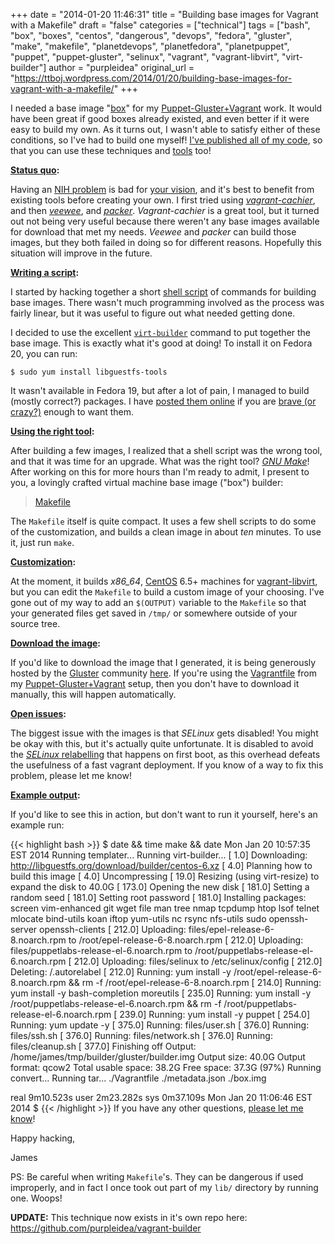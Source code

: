 +++
date = "2014-01-20 11:46:31"
title = "Building base images for Vagrant with a Makefile"
draft = "false"
categories = ["technical"]
tags = ["bash", "box", "boxes", "centos", "dangerous", "devops", "fedora", "gluster", "make", "makefile", "planetdevops", "planetfedora", "planetpuppet", "puppet", "puppet-gluster", "selinux", "vagrant", "vagrant-libvirt", "virt-builder"]
author = "purpleidea"
original_url = "https://ttboj.wordpress.com/2014/01/20/building-base-images-for-vagrant-with-a-makefile/"
+++

I needed a base image "<a href="https://docs.vagrantup.com/v2/boxes.html">box</a>" for my <a title="Automatically deploying GlusterFS with Puppet-Gluster + Vagrant!" href="/blog/automatically-deploying-glusterfs-with-puppet-gluster-vagrant/">Puppet-Gluster+Vagrant</a> work. It would have been great if good boxes already existed, and even better if it were easy to build my own. As it turns out, I wasn't able to satisfy either of these conditions, so I've had to build one myself! <a href="https://github.com/purpleidea/puppet-gluster/blob/master/builder/README">I've published all of my code</a>, so that you can use these techniques and <a href="https://github.com/purpleidea/puppet-gluster/blob/master/builder/Makefile">tools</a> too!

<strong><span style="text-decoration:underline;">Status quo</span>:</strong>

Having an <a href="https://en.wikipedia.org/wiki/Not_Invented_Here">NIH problem</a> is bad for <a href="https://en.wikipedia.org/wiki/Standing_on_the_shoulders_of_giants">your vision</a>, and it's best to benefit from existing tools before creating your own. I first tried using <em><a href="https://github.com/fgrehm/vagrant-cachier">vagrant-cachier</a></em>, and then <em><a href="https://github.com/jedi4ever/veewee">veewee</a></em>, and <em><a href="https://github.com/mitchellh/packer">packer</a></em>. <em>Vagrant-cachier</em> is a great tool, but it turned out not being very useful because there weren't any base images available for download that met my needs. <em>Veewee</em> and <em>packer</em> can build those images, but they both failed in doing so for different reasons. Hopefully this situation will improve in the future.

<strong><span style="text-decoration:underline;">Writing a script</span>:</strong>

I started by hacking together a short <a href="https://www.gnu.org/software/bash/manual/bash.html">shell script</a> of commands for building base images. There wasn't much programming involved as the process was fairly linear, but it was useful to figure out what needed getting done.

I decided to use the excellent <a href="http://libguestfs.org/virt-builder.1.html"><code>virt-builder</code></a> command to put together the base image. This is exactly what it's good at doing! To install it on Fedora 20, you can run:
```
$ sudo yum install libguestfs-tools
```
It wasn't available in Fedora 19, but after a lot of pain, I managed to build (mostly correct?) packages. I have <a href="https://dl.fedoraproject.org/pub/alt/purpleidea/virt-builder/f19/rpm/">posted them online</a> if you are <a href="https://dl.fedoraproject.org/pub/alt/purpleidea/virt-builder/f19/rpm/README">brave (or crazy?)</a> enough to want them.

<strong><span style="text-decoration:underline;">Using the right tool</span>:</strong>

After building a few images, I realized that a shell script was the wrong tool, and that it was time for an upgrade. What was the right tool? <a href="https://www.gnu.org/software/make/manual/make.html"><em>GNU Make</em></a>! After working on this for more hours than I'm ready to admit, I present to you, a lovingly crafted virtual machine base image ("box") builder:
<blockquote><a href="https://github.com/purpleidea/puppet-gluster/blob/master/builder/Makefile">Makefile</a></blockquote>
The <code>Makefile</code> itself is quite compact. It uses a few shell scripts to do some of the customization, and builds a clean image in about <em>ten</em> minutes. To use it, just run <code>make</code>.

<strong><span style="text-decoration:underline;">Customization</span>:</strong>

At the moment, it builds <em>x86_64</em>, <a href="https://en.wikipedia.org/wiki/CentOS">CentOS</a> 6.5+ machines for <a href="https://github.com/pradels/vagrant-libvirt/">vagrant-libvirt</a>, but you can edit the <code>Makefile</code> to build a custom image of your choosing. I've gone out of my way to add an <code>$(OUTPUT)</code> variable to the <code>Makefile</code> so that your generated files get saved in <code>/tmp/</code> or somewhere outside of your source tree.

<strong><span style="text-decoration:underline;">Download the image</span>:</strong>

If you'd like to download the image that I generated, it is being generously hosted by the <a href="https://www.gluster.org/">Gluster</a> community <a href="https://dl.fedoraproject.org/pub/alt/purpleidea/vagrant/">here</a>. If you're using the <a href="https://github.com/purpleidea/puppet-gluster/blob/master/vagrant/gluster/Vagrantfile">Vagrantfile</a> from my <a title="Automatically deploying GlusterFS with Puppet-Gluster + Vagrant!" href="/blog/2014/01/08/automatically-deploying-glusterfs-with-puppet-gluster-vagrant/">Puppet-Gluster+Vagrant</a> setup, then you don't have to download it manually, this will happen automatically.

<strong><span style="text-decoration:underline;">Open issues</span>:</strong>

The biggest issue with the images is that <em>SELinux</em> gets disabled! You might be okay with this, but it's actually quite unfortunate. It is disabled to avoid the <a href="https://github.com/purpleidea/puppet-gluster/blob/master/builder/Makefile#L57"><em>SELinux</em> relabelling</a> that happens on first boot, as this overhead defeats the usefulness of a fast vagrant deployment. If you know of a way to fix this problem, please let me know!

<strong><span style="text-decoration:underline;">Example output</span>:</strong>

If you'd like to see this in action, but don't want to run it yourself, here's an example run:

{{< highlight bash >}}
$ date && time make && date
Mon Jan 20 10:57:35 EST 2014
Running templater...
Running virt-builder...
[   1.0] Downloading: http://libguestfs.org/download/builder/centos-6.xz
[   4.0] Planning how to build this image
[   4.0] Uncompressing
[  19.0] Resizing (using virt-resize) to expand the disk to 40.0G
[ 173.0] Opening the new disk
[ 181.0] Setting a random seed
[ 181.0] Setting root password
[ 181.0] Installing packages: screen vim-enhanced git wget file man tree nmap tcpdump htop lsof telnet mlocate bind-utils koan iftop yum-utils nc rsync nfs-utils sudo openssh-server openssh-clients
[ 212.0] Uploading: files/epel-release-6-8.noarch.rpm to /root/epel-release-6-8.noarch.rpm
[ 212.0] Uploading: files/puppetlabs-release-el-6.noarch.rpm to /root/puppetlabs-release-el-6.noarch.rpm
[ 212.0] Uploading: files/selinux to /etc/selinux/config
[ 212.0] Deleting: /.autorelabel
[ 212.0] Running: yum install -y /root/epel-release-6-8.noarch.rpm && rm -f /root/epel-release-6-8.noarch.rpm
[ 214.0] Running: yum install -y bash-completion moreutils
[ 235.0] Running: yum install -y /root/puppetlabs-release-el-6.noarch.rpm && rm -f /root/puppetlabs-release-el-6.noarch.rpm
[ 239.0] Running: yum install -y puppet
[ 254.0] Running: yum update -y
[ 375.0] Running: files/user.sh
[ 376.0] Running: files/ssh.sh
[ 376.0] Running: files/network.sh
[ 376.0] Running: files/cleanup.sh
[ 377.0] Finishing off
Output: /home/james/tmp/builder/gluster/builder.img
Output size: 40.0G
Output format: qcow2
Total usable space: 38.2G
Free space: 37.3G (97%)
Running convert...
Running tar...
./Vagrantfile
./metadata.json
./box.img

real	9m10.523s
user	2m23.282s
sys	0m37.109s
Mon Jan 20 11:06:46 EST 2014
$
{{< /highlight >}}
If you have any other questions, <a title="contact" href="/contact/">please let me know</a>!

Happy hacking,

James

PS: Be careful when writing <code>Makefile</code>'s. They can be dangerous if used improperly, and in fact I once took out part of my <code>lib/</code> directory by running one. Woops!

<strong>UPDATE:</strong> This technique now exists in it's own repo here: <a href="https://github.com/purpleidea/vagrant-builder">https://github.com/purpleidea/vagrant-builder</a>

